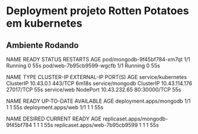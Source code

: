 # Deployment projeto Rotten Potatoes em kubernetes

## Ambiente Rodando 

NAME                          READY   STATUS    RESTARTS   AGE
pod/mongodb-9f45bf784-xm7qt   1/1     Running   0          55s
pod/web-7b95cb9599-wgcfb      1/1     Running   0          55s

NAME                 TYPE        CLUSTER-IP      EXTERNAL-IP   PORT(S)        AGE
service/kubernetes   ClusterIP   10.43.0.1       <none>        443/TCP        6m18s
service/mongodb      ClusterIP   10.43.114.176   <none>        27017/TCP      55s
service/web          NodePort    10.43.232.65    <none>        80:30000/TCP   55s

NAME                      READY   UP-TO-DATE   AVAILABLE   AGE
deployment.apps/mongodb   1/1     1            1           55s
deployment.apps/web       1/1     1            1           55s

NAME                                DESIRED   CURRENT   READY   AGE
replicaset.apps/mongodb-9f45bf784   1         1         1       55s
replicaset.apps/web-7b95cb9599      1         1         1       55s


